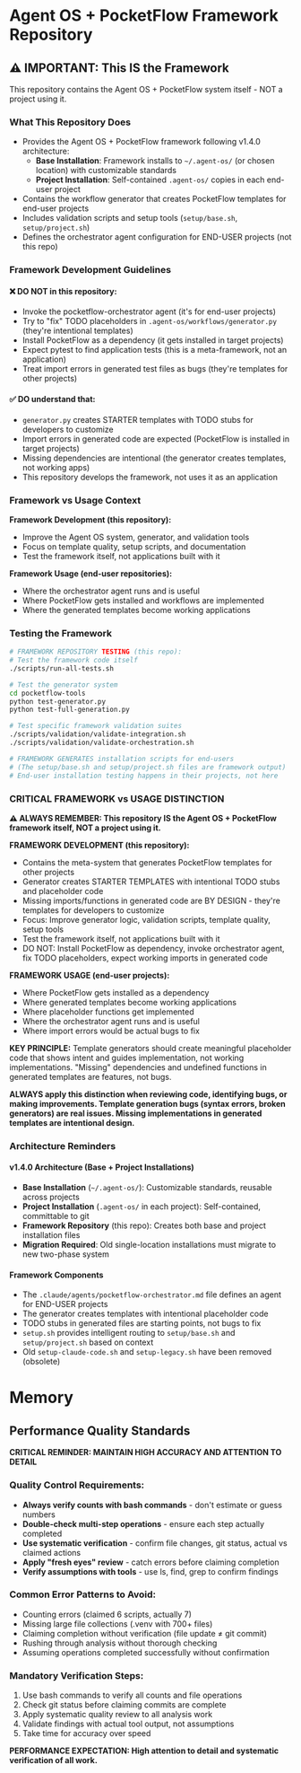 # Agent OS + PocketFlow Framework Repository

## ⚠️ IMPORTANT: This IS the Framework
This repository contains the Agent OS + PocketFlow system itself - NOT a project using it.

### What This Repository Does
- Provides the Agent OS + PocketFlow framework following v1.4.0 architecture:
  - **Base Installation**: Framework installs to `~/.agent-os/` (or chosen location) with customizable standards
  - **Project Installation**: Self-contained `.agent-os/` copies in each end-user project
- Contains the workflow generator that creates PocketFlow templates for end-user projects
- Includes validation scripts and setup tools (`setup/base.sh`, `setup/project.sh`)
- Defines the orchestrator agent configuration for END-USER projects (not this repo)

### Framework Development Guidelines

#### ❌ DO NOT in this repository:
- Invoke the pocketflow-orchestrator agent (it's for end-user projects)
- Try to "fix" TODO placeholders in `.agent-os/workflows/generator.py` (they're intentional templates)
- Install PocketFlow as a dependency (it gets installed in target projects)
- Expect pytest to find application tests (this is a meta-framework, not an application)
- Treat import errors in generated test files as bugs (they're templates for other projects)

#### ✅ DO understand that:
- `generator.py` creates STARTER templates with TODO stubs for developers to customize
- Import errors in generated code are expected (PocketFlow is installed in target projects)  
- Missing dependencies are intentional (the generator creates templates, not working apps)
- This repository develops the framework, not uses it as an application

### Framework vs Usage Context

**Framework Development (this repository):**
- Improve the Agent OS system, generator, and validation tools
- Focus on template quality, setup scripts, and documentation
- Test the framework itself, not applications built with it

**Framework Usage (end-user repositories):**  
- Where the orchestrator agent runs and is useful
- Where PocketFlow gets installed and workflows are implemented
- Where the generated templates become working applications

### Testing the Framework
```bash
# FRAMEWORK REPOSITORY TESTING (this repo):
# Test the framework code itself
./scripts/run-all-tests.sh

# Test the generator system  
cd pocketflow-tools
python test-generator.py
python test-full-generation.py

# Test specific framework validation suites
./scripts/validation/validate-integration.sh
./scripts/validation/validate-orchestration.sh

# FRAMEWORK GENERATES installation scripts for end-users
# (The setup/base.sh and setup/project.sh files are framework output)
# End-user installation testing happens in their projects, not here
```

### CRITICAL FRAMEWORK vs USAGE DISTINCTION

**⚠️ ALWAYS REMEMBER: This repository IS the Agent OS + PocketFlow framework itself, NOT a project using it.**

**FRAMEWORK DEVELOPMENT (this repository):**
- Contains the meta-system that generates PocketFlow templates for other projects
- Generator creates STARTER TEMPLATES with intentional TODO stubs and placeholder code
- Missing imports/functions in generated code are BY DESIGN - they're templates for developers to customize
- Focus: Improve generator logic, validation scripts, template quality, setup tools
- Test the framework itself, not applications built with it
- DO NOT: Install PocketFlow as dependency, invoke orchestrator agent, fix TODO placeholders, expect working imports in generated code

**FRAMEWORK USAGE (end-user projects):**
- Where PocketFlow gets installed as a dependency  
- Where generated templates become working applications
- Where placeholder functions get implemented
- Where the orchestrator agent runs and is useful
- Where import errors would be actual bugs to fix

**KEY PRINCIPLE:** Template generators should create meaningful placeholder code that shows intent and guides implementation, not working implementations. "Missing" dependencies and undefined functions in generated templates are features, not bugs.

**ALWAYS apply this distinction when reviewing code, identifying bugs, or making improvements. Template generation bugs (syntax errors, broken generators) are real issues. Missing implementations in generated templates are intentional design.**

### Architecture Reminders

#### v1.4.0 Architecture (Base + Project Installations)
- **Base Installation** (`~/.agent-os/`): Customizable standards, reusable across projects
- **Project Installation** (`.agent-os/` in each project): Self-contained, committable to git
- **Framework Repository** (this repo): Creates both base and project installation files
- **Migration Required**: Old single-location installations must migrate to new two-phase system

#### Framework Components
- The `.claude/agents/pocketflow-orchestrator.md` file defines an agent for END-USER projects
- The generator creates templates with intentional placeholder code
- TODO stubs in generated files are starting points, not bugs to fix
- `setup.sh` provides intelligent routing to `setup/base.sh` and `setup/project.sh` based on context
- Old `setup-claude-code.sh` and `setup-legacy.sh` have been removed (obsolete)

# Memory

## Performance Quality Standards
**CRITICAL REMINDER: MAINTAIN HIGH ACCURACY AND ATTENTION TO DETAIL**

### Quality Control Requirements:
- **Always verify counts with bash commands** - don't estimate or guess numbers
- **Double-check multi-step operations** - ensure each step actually completed
- **Use systematic verification** - confirm file changes, git status, actual vs claimed actions
- **Apply "fresh eyes" review** - catch errors before claiming completion
- **Verify assumptions with tools** - use ls, find, grep to confirm findings

### Common Error Patterns to Avoid:
- Counting errors (claimed 6 scripts, actually 7)
- Missing large file collections (.venv with 700+ files)
- Claiming completion without verification (file update ≠ git commit)
- Rushing through analysis without thorough checking
- Assuming operations completed successfully without confirmation

### Mandatory Verification Steps:
1. Use bash commands to verify all counts and file operations
2. Check git status before claiming commits are complete  
3. Apply systematic quality review to all analysis work
4. Validate findings with actual tool output, not assumptions
5. Take time for accuracy over speed

**PERFORMANCE EXPECTATION: High attention to detail and systematic verification of all work.**
